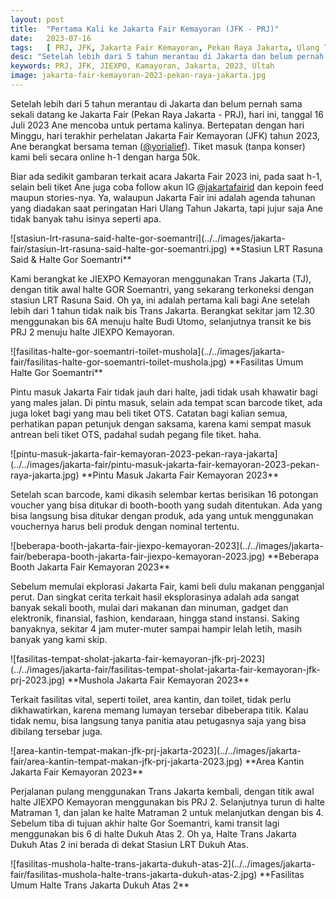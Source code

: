 ```yaml
---
layout: post
title:  "Pertama Kali ke Jakarta Fair Kemayoran (JFK - PRJ)"
date:   2023-07-16
tags:   [ PRJ, JFK, Jakarta Fair Kemayoran, Pekan Raya Jakarta, Ulang Tahun Jakarta ]
desc: "Setelah lebih dari 5 tahun merantau di Jakarta dan belum pernah sama sekali datang ke Jakarta Fair (Pekan Raya Jakarta - PRJ), hari ini, tanggal 16 Juli 2023 Ane mencoba untuk pertama kalinya. Bertepatan dengan hari Minggu, hari terakhir perhelatan Jakarta Fair Kemayoran (JFK) tahun 2023, Ane berangkat bersama teman (@yorialief). Tiket masuk (tanpa konser) kami beli secara online h-1..."
keywords: PRJ, JFK, JIEXPO, Kamayoran, Jakarta, 2023, Ultah
image: jakarta-fair-kemayoran-2023-pekan-raya-jakarta.jpg
---
```

<p class="intro"><span class="dropcap">S</span>etelah lebih dari 5 tahun merantau di Jakarta dan belum pernah sama sekali datang ke Jakarta Fair (Pekan Raya Jakarta - PRJ), hari ini, tanggal 16 Juli 2023 Ane mencoba untuk pertama kalinya. Bertepatan dengan hari Minggu, hari terakhir perhelatan Jakarta Fair Kemayoran (JFK) tahun 2023, Ane berangkat bersama teman (<a href="https://www.instagram.com/yorialief" title="Instagram @yorialief" target="_blank">@yorialief</a>). Tiket masuk (tanpa konser) kami beli secara online h-1 dengan harga 50k.
</p>
<p>
Biar ada sedikit gambaran terkait acara Jakarta Fair 2023 ini, pada saat h-1, selain beli tiket Ane juga coba follow akun IG <a href="https://www.instagram.com/jakartafairid" title="Instagram @jakartafairid" target="_blank">@jakartafairid</a> dan kepoin feed maupun stories-nya. Ya, walaupun Jakarta Fair ini adalah agenda tahunan yang diadakan saat peringatan Hari Ulang Tahun Jakarta, tapi jujur saja Ane tidak banyak tahu isinya seperti apa. 
</p>
![stasiun-lrt-rasuna-said-halte-gor-soemantri](../../images/jakarta-fair/stasiun-lrt-rasuna-said-halte-gor-soemantri.jpg)
**Stasiun LRT Rasuna Said & Halte Gor Soemantri**
<p>
Kami berangkat ke JIEXPO Kemayoran menggunakan Trans Jakarta (TJ), dengan titik awal halte GOR Soemantri, yang sekarang terkoneksi dengan stasiun LRT Rasuna Said. Oh ya, ini adalah pertama kali bagi Ane setelah lebih dari 1 tahun tidak naik bis Trans Jakarta. Berangkat sekitar jam 12.30 menggunakan bis 6A menuju halte Budi Utomo, selanjutnya transit ke bis PRJ 2 menuju halte JIEXPO Kemayoran.
</p>
![fasilitas-halte-gor-soemantri-toilet-mushola](../../images/jakarta-fair/fasilitas-halte-gor-soemantri-toilet-mushola.jpg)
**Fasilitas Umum Halte Gor Soemantri**
<p>
Pintu masuk Jakarta Fair tidak jauh dari halte, jadi tidak usah khawatir bagi yang males jalan. Di pintu masuk, selain ada tempat scan barcode tiket, ada juga loket bagi yang mau beli tiket OTS. Catatan bagi kalian semua, perhatikan papan petunjuk dengan saksama, karena kami sempat masuk antrean beli tiket OTS, padahal sudah pegang file tiket. haha.
</p>
![pintu-masuk-jakarta-fair-kemayoran-2023-pekan-raya-jakarta](../../images/jakarta-fair/pintu-masuk-jakarta-fair-kemayoran-2023-pekan-raya-jakarta.jpg)
**Pintu Masuk Jakarta Fair Kemayoran 2023**
<p>
Setelah scan barcode, kami dikasih selembar kertas berisikan 16 potongan voucher yang bisa ditukar di booth-booth yang sudah ditentukan. Ada yang bisa langsung bisa ditukar dengan produk, ada yang untuk menggunakan vouchernya harus beli produk dengan nominal tertentu. 
</p>
![beberapa-booth-jakarta-fair-jiexpo-kemayoran-2023](../../images/jakarta-fair/beberapa-booth-jakarta-fair-jiexpo-kemayoran-2023.jpg)
**Beberapa Booth Jakarta Fair Kemayoran 2023**
<p>
Sebelum memulai ekplorasi Jakarta Fair, kami beli dulu makanan pengganjal perut. Dan singkat cerita terkait hasil eksplorasinya adalah ada sangat banyak sekali booth, mulai dari makanan dan minuman, gadget dan elektronik, finansial, fashion, kendaraan, hingga stand instansi. Saking banyaknya, sekitar 4 jam muter-muter sampai hampir lelah letih, masih banyak yang kami skip.
</p>
![fasilitas-tempat-sholat-jakarta-fair-kemayoran-jfk-prj-2023](../../images/jakarta-fair/fasilitas-tempat-sholat-jakarta-fair-kemayoran-jfk-prj-2023.jpg)
**Mushola Jakarta Fair Kemayoran 2023**
<p>
Terkait fasilitas vital, seperti toilet, area kantin, dan toilet, tidak perlu dikhawatirkan, karena memang lumayan tersebar dibeberapa titik. Kalau tidak nemu, bisa langsung tanya panitia atau petugasnya saja yang bisa dibilang tersebar juga.
</p>
![area-kantin-tempat-makan-jfk-prj-jakarta-2023](../../images/jakarta-fair/area-kantin-tempat-makan-jfk-prj-jakarta-2023.jpg)
**Area Kantin Jakarta Fair Kemayoran 2023**
<p>
Perjalanan pulang menggunakan Trans Jakarta kembali, dengan titik awal halte JIEXPO Kemayoran menggunakan bis PRJ 2. Selanjutnya turun di halte Matraman 1, dan jalan ke halte Matraman 2 untuk melanjutkan dengan bis 4. Sebelum tiba di tujuan akhir halte Gor Soemantri, kami transit lagi menggunakan bis 6 di halte Dukuh Atas 2. Oh ya, Halte Trans Jakarta Dukuh Atas 2 ini berada di dekat Stasiun LRT Dukuh Atas.
</p>
![fasilitas-mushola-halte-trans-jakarta-dukuh-atas-2](../../images/jakarta-fair/fasilitas-mushola-halte-trans-jakarta-dukuh-atas-2.jpg)
**Fasilitas Umum Halte Trans Jakarta Dukuh Atas 2**

